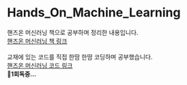 # Hands_On_Machine_Learning
핸즈온 머신러닝 책으로 공부하며 정리한 내용입니다.<br/>
[핸즈온 머신러닝 책 링크](https://product.kyobobook.co.kr/detail/S000001810262)<br/><br/>
교재에 있는 코드를 직접 한땀 한땀 코딩하며 공부했습니다.<br/>
[핸즈온 머신러닝 코드 링크](https://github.com/rickiepark/handson-ml3)<br/>
**🚀1회독중...**
